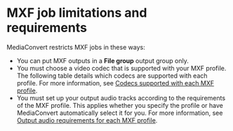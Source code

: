 # MXF job limitations and requirements<a name="mxf-job-limitations"></a>

MediaConvert restricts MXF jobs in these ways:
+ You can put MXF outputs in a **File group** output group only\.
+ You must choose a video codec that is supported with your MXF profile\. The following table details which codecs are supported with each profile\. For more information, see [Codecs supported with each MXF profile](codecs-supported-with-each-mxf-profile.md)\.
+ You must set up your output audio tracks according to the requirements of the MXF profile\. This applies whether you specify the profile or have MediaConvert automatically select it for you\. For more information, see [Output audio requirements for each MXF profile](output-audio-requirements-for-each-mxf-profile.md)\.